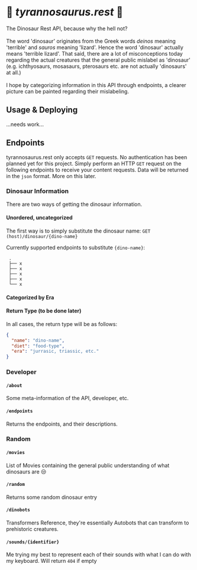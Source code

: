 # 🦕 <i>tyrannosaurus.rest</i> 🦖

The Dinosaur Rest API, because why the hell not? <br /><br />
The word 'dinosaur' originates from the Greek words <i>deinos</i> meaning 'terrible' and <i>sauros</i> meaning 'lizard'.
Hence the word 'dinosaur' actually means 'terrible lizard'. That said, there are a lot of misconceptions today regarding the actual creatures that the
general public mislabel as 'dinosaur' (e.g. ichthyosaurs, mosasaurs, pterosaurs etc. are not actually 'dinosaurs' at all.) <br /><br />
I hope by categorizing information in this API through endpoints, a clearer picture can be painted regarding their mislabeling.

## Usage & Deploying

...needs work...

## Endpoints

tyrannosaurus.rest only accepts `GET` requests.
No authentication has been planned yet for this project.
Simply perform an HTTP `GET` request on the following endpoints to receive your content requests.
Data will be returned in the `json` format. More on this later.

### Dinosaur Information

There are two ways of getting the dinosaur information. <br>

#### Unordered, uncategorized

The first way is to simply substitute the dinosaur name:
`GET (host)/dinosaur/{dino-name}`
<br />

Currently supported endpoints to substitute `{dino-name}`:

```
 .
 ├── x
 ├── x
 ├── x
 ├── x
 └── x
```

#### Categorized by Era

#### Return Type (to be done later)

In all cases, the return type will be as follows:

```json
{
  "name": "dino-name",
  "diet": "food-type",
  "era": "jurrasic, triassic, etc."
}
```

### Developer

#### `/about`

Some meta-information of the API, developer, etc.

#### `/endpoints`

Returns the endpoints, and their descriptions.

### Random

#### `/movies`

List of Movies containing the general public understanding of what dinosaurs are 😒

#### `/random`

Returns some random dinosaur entry

#### `/dinobots`

Transformers Reference, they're essentially Autobots that can transform to prehistoric creatures.

#### `/sounds/{identifier}`

Me trying my best to represent each of their sounds with what I can do with my keyboard.
Will return `404` if empty
